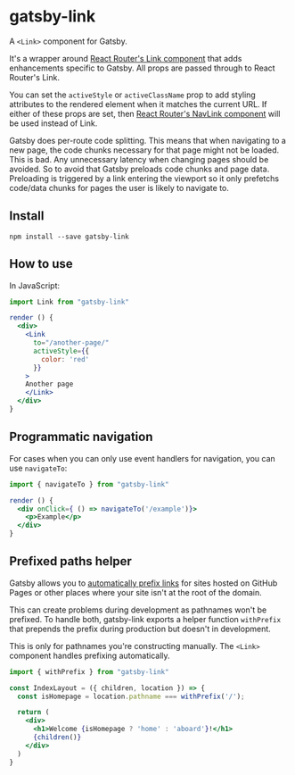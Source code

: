 # gatsby-link

A `<Link>` component for Gatsby.

It's a wrapper around [React Router's Link component](https://github.com/ReactTraining/react-router/blob/master/packages/react-router-dom/docs/api/Link.md) that adds enhancements specific to Gatsby. All props are passed through
to React Router's Link.

You can set the `activeStyle` or `activeClassName` prop to add styling attributes to the rendered element when it matches the current URL. If either of these props are set, then [React Router's NavLink component](https://github.com/ReactTraining/react-router/blob/master/packages/react-router-dom/docs/api/NavLink.md) will be used instead of Link.

Gatsby does per-route code splitting. This means that when navigating to a new
page, the code chunks necessary for that page might not be loaded. This is bad.
Any unnecessary latency when changing pages should be avoided. So to avoid that
Gatsby preloads code chunks and page data. Preloading is triggered by a link
entering the viewport so it only prefetchs code/data chunks for pages the user
is likely to navigate to.

## Install

`npm install --save gatsby-link`

## How to use

In JavaScript:

```jsx
import Link from "gatsby-link"

render () {
  <div>
    <Link
      to="/another-page/"
      activeStyle={{
        color: 'red'
      }}
    >
    Another page
    </Link>
  </div>
}
```

## Programmatic navigation

For cases when you can only use event handlers for navigation, you can use `navigateTo`:

```jsx
import { navigateTo } from "gatsby-link"

render () {
  <div onClick={ () => navigateTo('/example')}>
    <p>Example</p>
  </div>
}
```

## Prefixed paths helper

Gatsby allows you to [automatically prefix links](/docs/path-prefix/) for sites hosted on GitHub Pages or other places where your site isn't at the root of the domain.

This can create problems during development as pathnames won't be prefixed. To handle both, gatsby-link exports a helper function `withPrefix` that prepends the prefix during production but doesn't in development.

This is only for pathnames you're constructing manually. The `<Link>` component handles prefixing automatically.

```jsx
import { withPrefix } from "gatsby-link"

const IndexLayout = ({ children, location }) => {
  const isHomepage = location.pathname === withPrefix('/');

  return (
    <div>
      <h1>Welcome {isHomepage ? 'home' : 'aboard'}!</h1>
      {children()}
    </div>
  )
}
```
